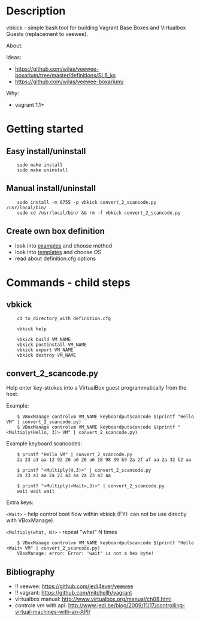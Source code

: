 # Description

vbkick - simple bash tool for building Vagrant Base Boxes and Virtualbox Guests (replacement to veewee).

About:
    
Ideas:
 - https://github.com/wilas/veewee-boxarium/tree/master/definitions/SL6_ks
 - https://github.com/wilas/veewee-boxarium/

Why:
 - vagrant 1.1+

# Getting started

## Easy install/uninstall

```
    sudo make install
    sudo make uninstall
```

## Manual install/uninstall

```
    sudo install -m 0755 -p vbkick convert_2_scancode.py /usr/local/bin/
    sudo cd /usr/local/bin/ && rm -f vbkick convert_2_scancode.py
```

## Create own box definition

 - look into [examples](https://github.com/wilas/vbkick/tree/master/examples) and choose method
 - look into [templates](https://github.com/wilas/vbkick/tree/master/templates) and choose OS
 - read about definition.cfg options


# Commands - child steps

## vbkick

```
    cd to_directory_with definition.cfg

    vbkick help

    vbkick build VM_NAME
    vbkick postinstall VM_NAME
    vbkick export VM_NAME
    vbkick destroy VM_NAME
```

## convert_2_scancode.py

Help enter key-strokes into a VirtualBox guest programmatically from the host.

Example:
```
    $ VBoxManage controlvm VM_NAME keyboardputscancode $(printf "Hello VM" | convert_2_scancode.py)
    $ VBoxManage controlvm VM_NAME keyboardputscancode $(printf "<Multiply(Hello, 3)> VM" | convert_2_scancode.py)
```

Example keyboard scancodes:
```
    $ printf "Hello VM" | convert_2_scancode.py
    2a 23 a3 aa 12 92 26 a6 26 a6 18 98 39 b9 2a 2f af aa 2a 32 b2 aa

    $ printf "<Multiply(H,3)>" | convert_2_scancode.py
    2a 23 a3 aa 2a 23 a3 aa 2a 23 a3 aa
    
    $ printf "<Multiply(<Wait>,3)>" | convert_2_scancode.py
    wait wait wait 
```

Extra keys:

`<Wait>` -  help control boot flow within vbkick (FYI: can not be use directly with VBoxManage)

`<Multiply(what, N)>` - repeat "what" N times

```
    $ VBoxManage controlvm VM_NAME keyboardputscancode $(printf "Hello <Wait> VM" | convert_2_scancode.py)
    VBoxManage: error: Error: 'wait' is not a hex byte!
```

## Bibliography

 - !! veewee: https://github.com/jedi4ever/veewee
 - !! vagrant: https://github.com/mitchellh/vagrant
 - virtualbox manual: http://www.virtualbox.org/manual/ch08.html
 - controle vm with api: http://www.jedi.be/blog/2009/11/17/controlling-virtual-machines-with-an-API/


